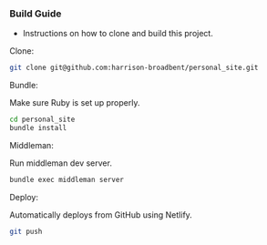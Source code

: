 ### Build Guide

- Instructions on how to clone and build this project.

Clone:

```sh
git clone git@github.com:harrison-broadbent/personal_site.git

```

Bundle:

Make sure Ruby is set up properly.

```sh
cd personal_site
bundle install
```

Middleman:

Run middleman dev server.

```sh
bundle exec middleman server
```

Deploy:

Automatically deploys from GitHub using Netlify.

```sh
git push
```

